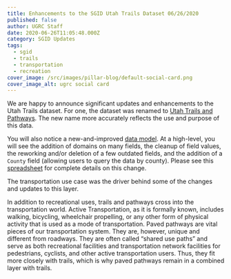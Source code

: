```yaml
---
title: Enhancements to the SGID Utah Trails Dataset 06/26/2020
published: false
author: UGRC Staff
date: 2020-06-26T11:05:48.000Z
category: SGID Updates
tags:
  - sgid
  - trails
  - transportation
  - recreation
cover_image: /src/images/pillar-blog/default-social-card.png
cover_image_alt: ugrc social card
---
```


We are happy to announce significant updates and enhancements to the Utah Trails dataset. For one, the dataset was renamed to [Utah Trails and Pathways](/products/sgid/recreation/trails-pathways). The new name more accurately reflects the use and purpose of this data.

You will also notice a new-and-improved [data model](https://docs.google.com/spreadsheets/d/1ArawJ_8LLmbPWSQjG6YmovcjBnc0S9Md0gviBJudu78/edit?usp=sharing). At a high-level, you will see the addition of domains on many fields, the cleanup of field values, the reworking and/or deletion of a few outdated fields, and the addition of a `County` field (allowing users to query the data by county). Please see this [spreadsheet](https://docs.google.com/spreadsheets/d/1fmyScHReP-j31tfZJHLLwKltlPDoYTEBV0E7-fHY04w/edit?usp=sharing) for complete details on this change.

The transportation use case was the driver behind some of the changes and updates to this layer.

In addition to recreational uses, trails and pathways cross into the transportation world. Active Transportation, as it is formally known, includes walking, bicycling, wheelchair propelling, or any other form of physical activity that is used as a mode of transportation. Paved pathways are vital pieces of our transportation system. They are, however, unique and different from roadways. They are often called “shared use paths” and serve as both recreational facilities and transportation network facilities for pedestrians, cyclists, and other active transportation users. Thus, they fit more closely with trails, which is why paved pathways remain in a combined layer with trails.
